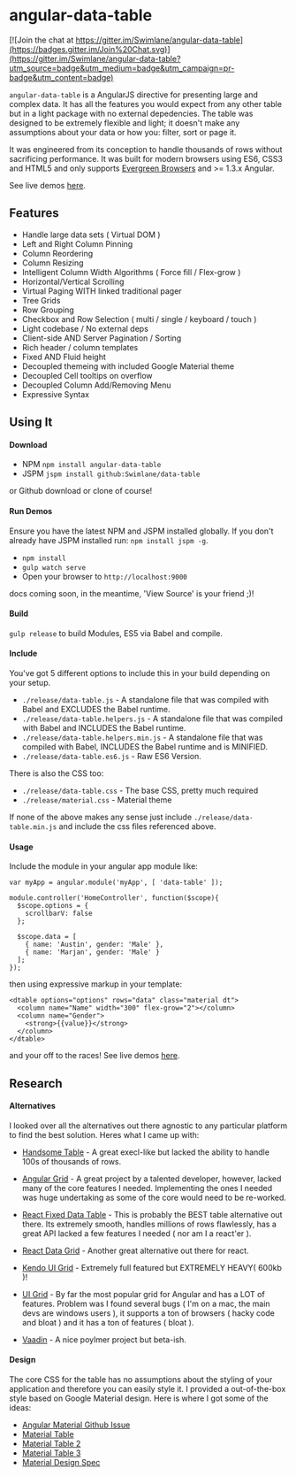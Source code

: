 # angular-data-table

[![Join the chat at https://gitter.im/Swimlane/angular-data-table](https://badges.gitter.im/Join%20Chat.svg)](https://gitter.im/Swimlane/angular-data-table?utm_source=badge&utm_medium=badge&utm_campaign=pr-badge&utm_content=badge)

`angular-data-table` is a AngularJS directive for presenting large and complex data.  It has all the features you would expect from any other table but in a light package with no external depedencies. The table was designed to be extremely flexible and light; it doesn't make any assumptions about your data or how you: filter, sort or page it. 

It was engineered from its conception to handle thousands of rows without sacrificing performance.  It was built for modern browsers using ES6, CSS3 and HTML5 and only supports [Evergreen Browsers](http://eisenbergeffect.bluespire.com/evergreen-browsers/) and >= 1.3.x Angular.

See live demos [here](http://swimlane.github.io/angular-data-table/).

## Features

- Handle large data sets ( Virtual DOM )
- Left and Right Column Pinning
- Column Reordering
- Column Resizing
- Intelligent Column Width Algorithms ( Force fill / Flex-grow )
- Horizontal/Vertical Scrolling
- Virtual Paging WITH linked traditional pager
- Tree Grids
- Row Grouping
- Checkbox and Row Selection ( multi / single / keyboard / touch )
- Light codebase / No external deps
- Client-side AND Server Pagination / Sorting
- Rich header / column templates
- Fixed AND Fluid height
- Decoupled themeing with included Google Material theme
- Decoupled Cell tooltips on overflow
- Decoupled Column Add/Removing Menu
- Expressive Syntax

## Using It

#### Download

- NPM `npm install angular-data-table`
- JSPM `jspm install github:Swimlane/data-table`

or Github download or clone of course!

#### Run Demos

Ensure you have the latest NPM and JSPM installed globally.  If you don't already have JSPM installed run: `npm install jspm -g`.

- `npm install`
- `gulp watch serve`
- Open your browser to `http://localhost:9000`

docs coming soon, in the meantime, 'View Source' is your friend ;)!

#### Build

`gulp release` to build Modules, ES5 via Babel and compile.

#### Include

You've got 5 different options to include this in your build depending on your setup.

- `./release/data-table.js` - A standalone file that was compiled with Babel and EXCLUDES the Babel runtime.
- `./release/data-table.helpers.js` - A standalone file that was compiled with Babel and INCLUDES the Babel runtime.
- `./release/data-table.helpers.min.js` - A standalone file that was compiled with Babel, INCLUDES the Babel runtime and is MINIFIED.
- `./release/data-table.es6.js` - Raw ES6 Version.

There is also the CSS too:

- `./release/data-table.css` - The base CSS, pretty much required
- `./release/material.css` - Material theme

If none of the above makes any sense just include `./release/data-table.min.js` and include the css files referenced above.

#### Usage

Include the module in your angular app module like:

    var myApp = angular.module('myApp', [ 'data-table' ]);

    module.controller('HomeController', function($scope){
      $scope.options = {
        scrollbarV: false
      };

      $scope.data = [ 
        { name: 'Austin', gender: 'Male' },
        { name: 'Marjan', gender: 'Male' } 
      ];
    });

then using expressive markup in your template:

    <dtable options="options" rows="data" class="material dt">
      <column name="Name" width="300" flex-grow="2"></column>
      <column name="Gender">
        <strong>{{value}}</strong>
      </column>
    </dtable>

and your off to the races! See live demos [here](http://swimlane.github.io/angular-data-table/).

## Research

#### Alternatives

I looked over all the alternatives out there agnostic to any particular platform to find the best solution.  Heres what I came up with:

- [Handsome Table](http://handsontable.github.io/ngHandsontable/) - A great execl-like but lacked the ability to handle 100s of thousands of rows.

- [Angular Grid](http://www.angulargrid.com/) - A great project by a talented developer, however, lacked many of the core features I needed.  Implementing the ones I needed was huge undertaking as some of the core would need to be re-worked.

- [React Fixed Data Table](https://facebook.github.io/fixed-data-table/) - This is probably the BEST table alternative out there.  Its extremely smooth, handles millions of rows flawlessly, has a great API lacked a few features I needed ( nor am I a react'er ).

- [React Data Grid](https://github.com/zippyui/react-datagrid) - Another great alternative out there for react.

- [Kendo UI Grid](http://demos.telerik.com/kendo-ui/grid/index) - Extremely full featured but EXTREMELY HEAVY( 600kb )!

- [UI Grid](http://ui-grid.info) - By far the most popular grid for Angular and has a LOT of features. Problem was I found several bugs ( I'm on a mac, the main devs are windows users ), it supports a ton of browsers ( hacky code and bloat ) and it has a ton of features ( bloat ).

- [Vaadin](http://demo.vaadin.com/sampler/#ui/grids-and-trees/grid) - A nice poylmer project but beta-ish.

#### Design

The core CSS for the table has no assumptions about the styling of your application and therefore you can easily style it.  I provided a out-of-the-box style based on Google Material design.  Here is where I got some of the ideas:

- [Angular Material Github Issue](https://github.com/angular/material/issues/796)
- [Material Table](https://github.com/daniel-nagy/md-data-table)
- [Material Table 2](http://danielnagy.me/md-data-table/)
- [Material Table 3](http://codepen.io/zavoloklom/pen/IGkDz)
- [Material Design Spec](http://www.google.com/design/spec/components/data-tables.html#data-tables-tables-within-cards)
